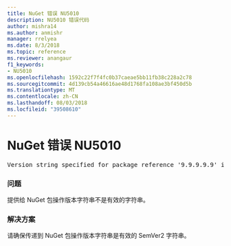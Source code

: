 ```yaml
---
title: NuGet 错误 NU5010
description: NU5010 错误代码
author: mishra14
ms.author: anmishr
manager: rrelyea
ms.date: 8/3/2018
ms.topic: reference
ms.reviewer: anangaur
f1_keywords:
- NU5010
ms.openlocfilehash: 1592c22f7f4fc0b37caeae5bb11fb38c228a2c78
ms.sourcegitcommit: 4d139cb54a46616ae48d1768fa108ae3bf450d5b
ms.translationtype: MT
ms.contentlocale: zh-CN
ms.lasthandoff: 08/03/2018
ms.locfileid: "39508610"
---
```

# <a name="nuget-error-nu5010"></a>NuGet 错误 NU5010
<pre>Version string specified for package reference '9.9.9.9.9' is invalid.</pre>

### <a name="issue"></a>问题

提供给 NuGet 包操作版本字符串不是有效的字符串。


### <a name="solution"></a>解决方案

请确保传递到 NuGet 包操作版本字符串是有效的 SemVer2 字符串。

